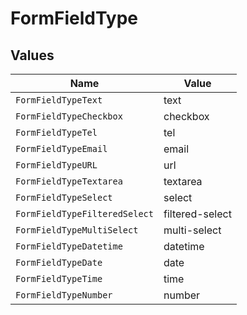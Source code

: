 # FormFieldType


## Values

| Name                          | Value                         |
| ----------------------------- | ----------------------------- |
| `FormFieldTypeText`           | text                          |
| `FormFieldTypeCheckbox`       | checkbox                      |
| `FormFieldTypeTel`            | tel                           |
| `FormFieldTypeEmail`          | email                         |
| `FormFieldTypeURL`            | url                           |
| `FormFieldTypeTextarea`       | textarea                      |
| `FormFieldTypeSelect`         | select                        |
| `FormFieldTypeFilteredSelect` | filtered-select               |
| `FormFieldTypeMultiSelect`    | multi-select                  |
| `FormFieldTypeDatetime`       | datetime                      |
| `FormFieldTypeDate`           | date                          |
| `FormFieldTypeTime`           | time                          |
| `FormFieldTypeNumber`         | number                        |